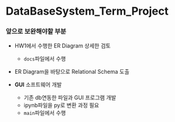 # DataBaseSystem_Term_Project

### 앞으로 보완해야할 부분
- HW1에서 수행한 ER Diagram 상세한 검토
    - `docs`파일에서 수행

- ER Diagram을 바탕으로 Relational Schema 도출

- **GUI** 소프트웨어 개발
    - 기존 db연동한 파일과 GUI 프로그램 개발
    - ipynb파일을 py로 변환 과정 필요
    - `main`파일에서 수행